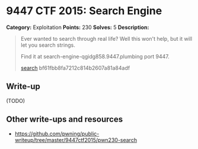 # 9447 CTF 2015: Search Engine

**Category:** Exploitation
**Points:** 230
**Solves:** 5
**Description:**

>  Ever wanted to search through real life? Well this won't help, but it will let you search strings.
> 
>  Find it at search-engine-qgidg858.9447.plumbing port 9447.
> 
> [search](./search-bf61fbb8fa7212c814b2607a81a84adf)  bf61fbb8fa7212c814b2607a81a84adf


## Write-up

(TODO)

## Other write-ups and resources

* <https://github.com/pwning/public-writeup/tree/master/9447ctf2015/pwn230-search>
